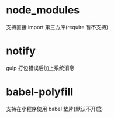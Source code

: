 # node_modules
支持直接 import 第三方库(require 暂不支持)

# notify
gulp 打包错误后加上系统消息

# babel-polyfill
支持在小程序使用 babel 垫片(默认不开启)
